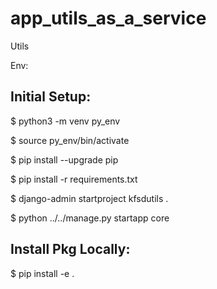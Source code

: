 # app_utils_as_a_service
Utils


Env:

## Initial Setup:
$ python3 -m venv py_env

$ source py_env/bin/activate

$ pip install --upgrade pip

$ pip install -r requirements.txt

$ django-admin startproject kfsdutils .

$ python ../../manage.py startapp core

## Install Pkg Locally:

$ pip install -e .